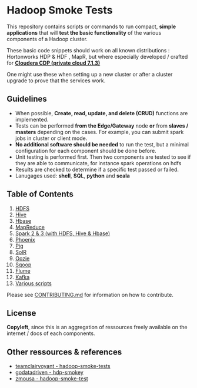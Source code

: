 # Hadoop Smoke Tests

This repository contains scripts or commands to run compact, __simple applications__ that will __test the basic functionality__ of the various components of a Hadoop cluster. 

These basic code snippets should work on all known distributions : Hortonworks HDP & HDF , MapR, but where especially developed / crafted for __[Cloudera CDP (private cloud 7.1.3)](https://www.cloudera.com/products/cloudera-data-platform.html)__

One might use these when setting up a new cluster or after a cluster upgrade to prove that the services work.

## Guidelines
- When possible, __Create, read, update, and delete (CRUD)__ functions are implemented.
- Tests can be performed __from the Edge/Gateway__ node __or__ from __slaves / masters__ depending on the cases. For example, you can submit spark jobs in cluster or client mode.
- __No additional software should be needed__ to run the test, but a minimal configuration for each component should be done before.
- Unit testing is performed first. Then two components are tested to see if they are able to communicate, for instance spark operations on hdfs
- Results are checked to determine if a specific test passed or failed.
- Lanugages used: __shell__, __SQL__, __python__ and __scala__


## Table of Contents
01. [HDFS](https://github.com/obrunet/Hadoop_applications_smoke_tests/tree/main/01.HDFS/HDFS.md)
02. [Hive](https://github.com/obrunet/Hadoop_applications_smoke_tests/tree/main/02.Hive/Hive.md)
03. [Hbase](https://github.com/obrunet/Hadoop_applications_smoke_tests/tree/main/03.Hbase/Hbase.md)
04. [MapReduce](https://github.com/obrunet/Hadoop_applications_smoke_tests/tree/main/04.MapReduce/MapReduce.md)
05. [Spark 2 & 3 (with HDFS, Hive & Hbase)](https://github.com/obrunet/Hadoop_applications_smoke_tests/tree/main/05.Spark/Spark.md)
06. [Phoenix](https://github.com/obrunet/Hadoop_applications_smoke_tests/tree/main/06.Phoenix/Phoenix.md)
07. [Pig](https://github.com/obrunet/Hadoop_applications_smoke_tests/tree/main/07.Pig/Pig.md)
08. [SolR](https://github.com/obrunet/Hadoop_applications_smoke_tests/tree/main/08.SolR/SolR.md)
09. [Oozie](https://github.com/obrunet/Hadoop_applications_smoke_tests/tree/main/09.Oozie/Oozie.md)
10. [Sqoop](https://github.com/obrunet/Hadoop_applications_smoke_tests/tree/main/10.Sqoop/Sqoop.md)
11. [Flume](https://github.com/obrunet/Hadoop_applications_smoke_tests/tree/main/11.Flume/Flume.md)
12. [Kafka](https://github.com/obrunet/Hadoop_applications_smoke_tests/tree/main/12.Kafka/Kafka.md)
13. [Various scripts](https://github.com/obrunet/Hadoop_applications_smoke_tests/tree/main/13.Misc/Misc.md)


Please see [CONTRIBUTING.md]() for information on how to contribute.

## License
__Copyleft__, since this is an aggregation of ressources freely available on the internet / docs of each components.

## Other ressources & references
- [teamclairvoyant - hadoop-smoke-tests](https://github.com/teamclairvoyant/hadoop-smoke-tests)
- [godatadriven - hdp-smokey](https://github.com/godatadriven/hdp-smokey)
- [zmousa - hadoop-smoke-test](https://github.com/zmousa/hadoop-smoke-test)